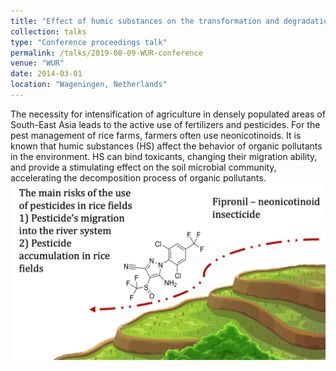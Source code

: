 ```yaml
---
title: "Effect of humic substances on the transformation and degradation of insecticides in rice fields of Bali island"
collection: talks
type: "Conference proceedings talk"
permalink: /talks/2019-08-09-WUR-conference
venue: "WUR"
date: 2014-03-01
location: "Wageningen, Netherlands"
---
```


The necessity for intensification of agriculture in densely populated areas of South-East Asia leads to the active use of fertilizers and pesticides. For the pest management of rice farms,
farmers often use neonicotinoids. It is known that humic substances (HS) affect the behavior of organic pollutants in the environment. HS can bind toxicants, changing their migration ability, and provide a stimulating effect on the soil microbial community, accelerating the decomposition process of organic pollutants.
![Pesticide-migration](/images/Bali-pesticide.png)